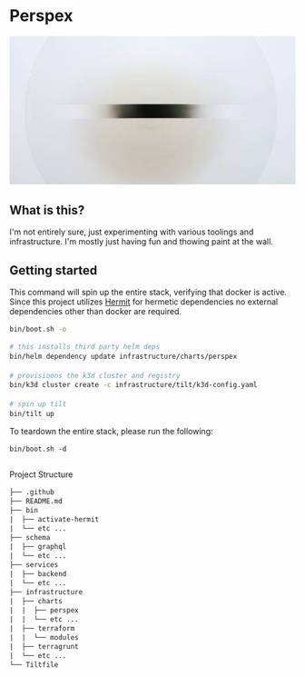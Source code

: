 # Perspex

![Alt text](.github/media/perspex.jpg?raw=true "perspex-icon")

## What is this?

I'm not entirely sure, just experimenting with various toolings and infrastructure. I'm mostly just having fun and thowing paint at the wall.

## Getting started

This command will spin up the entire stack, verifying that docker is active. Since this project utilizes [Hermit](https://cashapp.github.io/hermit/) for hermetic dependencies no external dependencies other than docker are required.

```sh
bin/boot.sh -o
```

```sh
# this installs third party helm deps
bin/helm dependency update infrastructure/charts/perspex

# provisioons the k3d cluster and registry
bin/k3d cluster create -c infrastructure/tilt/k3d-config.yaml

# spin up tilt
bin/tilt up
```

To teardown the entire stack, please run the following:
```
bin/boot.sh -d
```
##

Project Structure

```
├── .github
├── README.md
├── bin
|  ├── activate-hermit
|  └── etc ...
├── schema
|  ├── graphql
|  └── etc ...
├── services
|  ├── backend
|  └── etc ...
├── infrastructure
|  ├── charts
|  |  ├── perspex
|  |  └── etc ...
|  ├── terraform
|  |  └── modules
|  ├── terragrunt
|  └── etc ...
└── Tiltfile
```
